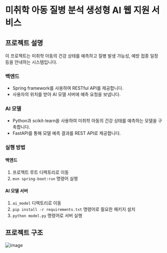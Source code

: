 # 미취학 아동 질병 분석 생성형 AI 웹 지원 서비스

## 프로젝트 설명
이 프로젝트는 미취학 아동의 건강 상태를 예측하고 질병 발생 가능성, 예방 접종 일정 등을 안내하는 시스템입니다.

### 백엔드
- Spring framework를 사용하여 RESTful API를 제공합니다.
- 사용자의 위치를 받아 AI 모델 서버에 예측 요청을 보냅니다.

### AI 모델
- Python과 scikit-learn을 사용하여 미취학 아동의 건강 상태를 예측하는 모델을 구축합니다.
- FastAPI를 통해 모델 예측 결과를 REST API로 제공합니다.

### 실행 방법
#### 백엔드
1. 프로젝트 루트 디렉토리로 이동
2. `mvn spring-boot:run` 명령어 실행

#### AI 모델 서버
1. `ai_model` 디렉토리로 이동
2. `pip install -r requirements.txt` 명령어로 필요한 패키지 설치
3. `python model.py` 명령어로 서버 실행



## 프로젝트 구조
![image](https://github.com/user-attachments/assets/99b98496-dbd7-4091-8405-9e7730a62b6b)




